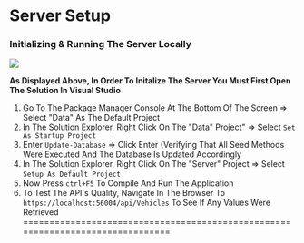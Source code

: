 
# Server Setup

### Initializing & Running The Server Locally

![](https://github.com/YoniProbeh/RentalAPI/blob/master/Server/Library/img/build-min.gif?raw=true)

**As Displayed Above, In Order To Initalize The Server You Must First Open The Solution In Visual Studio**
1. Go To The Package Manager Console At The Bottom Of The Screen => Select "Data" As The Default Project
2. In The Solution Explorer, Right Click On The "Data" Project" => Select `Set As Startup Project`
3. Enter `Update-Database` => Click Enter (Verifying That All Seed Methods Were Executed And The Database Is Updated Accordingly
4. In The Solution Explorer, Right Click On The "Server" Project => Select `Setup As Default Project`
5. Now Press `ctrl+F5` To Compile And Run The Application
6. To Test The API's Quality, Navigate In The Browser To `https://localhost:56004/api/Vehicles` To See If Any Values Were Retrieved
===============================================================================
